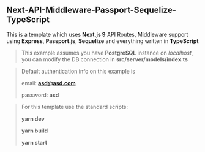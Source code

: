 ## Next-API-Middleware-Passport-Sequelize-TypeScript

This is a template which uses **Next.js 9** API Routes, Middleware support using **Express**, **Passport.js**, **Sequelize** and everything written in **TypeScript**

> This example assumes you have **PostgreSQL** instance on _localhost_, you can modify the DB connection in **src/server/models/index.ts**

> Default authentication info on this example is
>
> email: **asd@asd.com**
>
> password: **asd**

> For this template use the standard scripts:
>
> **yarn dev**
>
> **yarn build**
>
> **yarn start**
